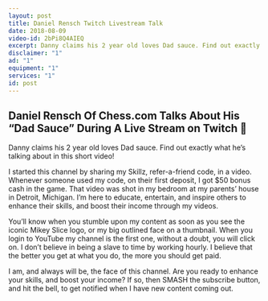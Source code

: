 ```yaml
---
layout: post
title: Daniel Rensch Twitch Livestream Talk
date: 2018-08-09
video-id: 2bPi8Q4AIEQ
excerpt: Danny claims his 2 year old loves Dad sauce. Find out exactly what he’s talking about in this short video!
disclaimer: "1"
ad: "1"
equipment: "1"
services: "1"
id: post
---
```


## Daniel Rensch Of Chess.com Talks About His “Dad Sauce” During A Live Stream on Twitch 👅

Danny claims his 2 year old loves Dad sauce. Find out exactly what he’s talking about in this short video!

I started this channel by sharing my Skillz, refer-a-friend code, in a video. Whenever someone used my code, on their first deposit, I got $50 bonus cash in the game. That video was shot in my bedroom at my parents’ house in Detroit, Michigan. I’m here to educate, entertain, and inspire others to enhance their skills, and boost their income through my videos.

You’ll know when you stumble upon my content as soon as you see the iconic Mikey Slice logo, or my big outlined face on a thumbnail. When you login to YouTube my channel is the first one, without a doubt, you will click on. I don’t believe in being a slave to time by working hourly. I believe that the better you get at what you do, the more you should get paid.

I am, and always will be, the face of this channel. Are you ready to enhance your skills, and boost your income? If so, then SMASH the subscribe button, and hit the bell, to get notified when I have new content coming out.